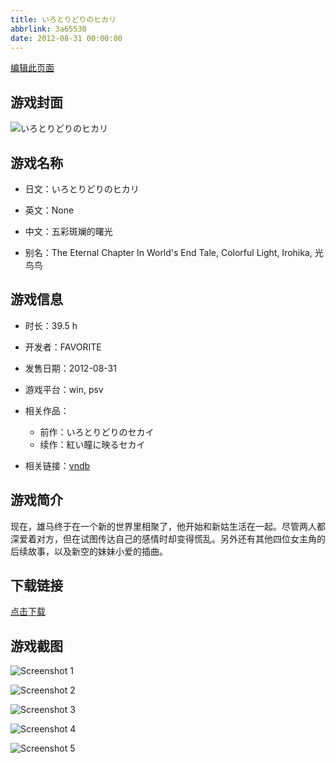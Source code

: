 ```yaml
---
title: いろとりどりのヒカリ
abbrlink: 3a65530
date: 2012-08-31 00:00:00
---
```

[编辑此页面](https://github.com/ACG-3/ADV3-source/blob/main/source/_posts/games/%E3%81%84%E3%82%8D%E3%81%A8%E3%82%8A%E3%81%A9%E3%82%8A%E3%81%AE%E3%83%92%E3%82%AB%E3%83%AA.md)

## 游戏封面

![いろとりどりのヒカリ](https%3A//pan.timero.xyz/onedrive/img_lib_001/%E3%81%84%E3%82%8D%E3%81%A8%E3%82%8A%E3%81%A9%E3%82%8A%E3%81%AE%E3%83%92%E3%82%AB%E3%83%AA_cover.avif)


## 游戏名称

- 日文：いろとりどりのヒカリ
- 英文：None
- 中文：五彩斑斓的曙光

- 别名：The Eternal Chapter In World's End Tale, Colorful Light, Irohika, 光鸟鸟


## 游戏信息

- 时长：39.5 h
- 开发者：FAVORITE
- 发售日期：2012-08-31
- 游戏平台：win, psv
- 相关作品：
   - 前作：いろとりどりのセカイ
   - 续作：紅い瞳に映るセカイ

- 相关链接：[vndb](https://vndb.org/v10028)


## 游戏简介

现在，雄马终于在一个新的世界里相聚了，他开始和新姑生活在一起。尽管两人都深爱着对方，但在试图传达自己的感情时却变得慌乱。另外还有其他四位女主角的后续故事，以及新空的妹妹小爱的插曲。




## 下载链接

[点击下载](https://pan.timero.xyz/onedrive/adv_lib_001/%E3%81%84%E3%82%8D%E3%81%A8%E3%82%8A%E3%81%A9%E3%82%8A%E3%81%AE%E3%83%92%E3%82%AB%E3%83%AA)


## 游戏截图


![Screenshot 1](https%3A//pan.timero.xyz/onedrive/img_lib_001/%E3%81%84%E3%82%8D%E3%81%A8%E3%82%8A%E3%81%A9%E3%82%8A%E3%81%AE%E3%83%92%E3%82%AB%E3%83%AA_Screenshot_1.avif)

![Screenshot 2](https%3A//pan.timero.xyz/onedrive/img_lib_001/%E3%81%84%E3%82%8D%E3%81%A8%E3%82%8A%E3%81%A9%E3%82%8A%E3%81%AE%E3%83%92%E3%82%AB%E3%83%AA_Screenshot_2.avif)

![Screenshot 3](https%3A//pan.timero.xyz/onedrive/img_lib_001/%E3%81%84%E3%82%8D%E3%81%A8%E3%82%8A%E3%81%A9%E3%82%8A%E3%81%AE%E3%83%92%E3%82%AB%E3%83%AA_Screenshot_3.avif)

![Screenshot 4](https%3A//pan.timero.xyz/onedrive/img_lib_001/%E3%81%84%E3%82%8D%E3%81%A8%E3%82%8A%E3%81%A9%E3%82%8A%E3%81%AE%E3%83%92%E3%82%AB%E3%83%AA_Screenshot_4.avif)

![Screenshot 5](https%3A//pan.timero.xyz/onedrive/img_lib_001/%E3%81%84%E3%82%8D%E3%81%A8%E3%82%8A%E3%81%A9%E3%82%8A%E3%81%AE%E3%83%92%E3%82%AB%E3%83%AA_Screenshot_5.avif)

